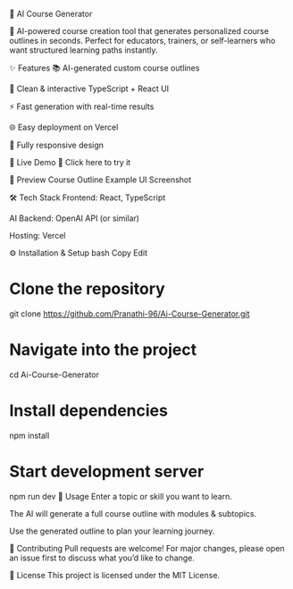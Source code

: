 🎯 AI Course Generator

🚀 AI-powered course creation tool that generates personalized course outlines in seconds.
Perfect for educators, trainers, or self-learners who want structured learning paths instantly.

✨ Features
📚 AI-generated custom course outlines

🎨 Clean & interactive TypeScript + React UI

⚡ Fast generation with real-time results

🌐 Easy deployment on Vercel

📱 Fully responsive design

🚀 Live Demo
🔗 Click here to try it

📸 Preview
Course Outline Example	UI Screenshot

🛠 Tech Stack
Frontend: React, TypeScript

AI Backend: OpenAI API (or similar)

Hosting: Vercel

⚙️ Installation & Setup
bash
Copy
Edit
# Clone the repository
git clone https://github.com/Pranathi-96/Ai-Course-Generator.git

# Navigate into the project
cd Ai-Course-Generator

# Install dependencies
npm install

# Start development server
npm run dev
📌 Usage
Enter a topic or skill you want to learn.

The AI will generate a full course outline with modules & subtopics.

Use the generated outline to plan your learning journey.

🤝 Contributing
Pull requests are welcome! For major changes, please open an issue first to discuss what you’d like to change.

📜 License
This project is licensed under the MIT License.

